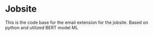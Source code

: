 # Jobsite

This is the code base for the email extension for the jobsite.
Based on python and utilized BERT model ML
